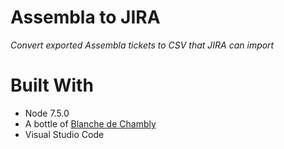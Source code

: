 # Assembla to JIRA

_Convert exported Assembla tickets to CSV that JIRA can import_

# Built With

* Node 7.5.0
* A bottle of [Blanche de Chambly](http://www.unibroue.com/en/beers/3)
* Visual Studio Code